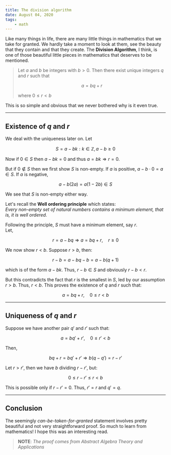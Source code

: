 ```yaml
---
title: The division algorithm
date: August 04, 2020
tags:
    - math
---
```


Like many things in life, there are many little things in mathematics that we take for granted. We hardly take a moment to look at them, see the beauty that they contain and that they create. The **Division Algorithm**, I think, is one of those beautiful little pieces in mathematics that deserves to be mentioned.

> Let $a$ and $b$ be integers with $b > 0$. Then there exist unique integers $q$ and $r$ such that  
>   
> $$
> a = bq + r
> $$  
>   
> where $0 \leq r < b$

This is so simple and obvious that we never bothered why is it even true.

---

## Existence of $q$ and $r$

We deal with the uniqueness later on. Let

$$
S = a - bk : k \in \mathbb{Z}, a - b \geq 0
$$

Now if $0 \in S$ then $a - bk = 0$ and thus $a = bk \Rightarrow r = 0$.

But if $0 \notin S$ then we first show $S$ is non-empty. If $a$ is positive, $a - b \cdot 0 = a \in S$. If $a$ is negative,

$$
a - b(2a) = a(1 - 2b) \in S
$$

We see that $S$ is non-empty either way.

Let's recall the **Well ordering principle** which states:  
_Every non-empty set of natural numbers contains a minimum element, that is, it is well ordered._

Following the principle, $S$ must have a minimum element, say $r$.  
Let,

$$
r = a - bq \Rightarrow a = bq + r,\quad r \geq 0
$$

We now show $r < b$. Suppose $r > b$, then:

$$
r - b = a - bq - b = a - b(q + 1)
$$

which is of the form $a - bk$. Thus, $r - b \in S$ and obviously $r - b < r$.

But this contradicts the fact that $r$ is the smallest in $S$, led by our assumption $r > b$. Thus, $r < b$. This proves the existence of $q$ and $r$ such that:

$$
a = bq + r,\quad 0 \leq r < b
$$

---

## Uniqueness of $q$ and $r$

Suppose we have another pair $q'$ and $r'$ such that:

$$
a = bq' + r',\quad 0 \leq r' < b
$$

Then,

$$
bq + r = bq' + r' \Rightarrow b(q - q') = r - r'
$$

Let $r > r'$, then we have $b$ dividing $r - r'$, but:

$$
0 \leq r - r' \leq r < b
$$

This is possible only if $r - r' = 0$. Thus, $r' = r$ and $q' = q$.

---

## Conclusion

The seemingly _can-be-taken-for-granted_ statement involves pretty beautiful and not very straightforward proof. So much to learn from mathematics! I hope this was an interesting read.

> **NOTE**: *The proof comes from* _Abstract Algebra Theory and Applications_

